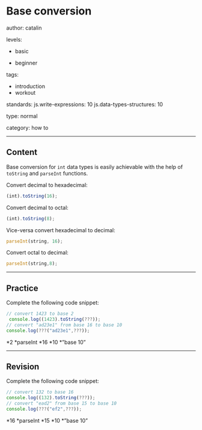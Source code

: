 # Base conversion
author: catalin

levels:

  - basic

  - beginner

tags:
  - introduction
  - workout

standards:
  js.write-expressions: 10
  js.data-types-structures: 10

type: normal

category: how to

---
## Content

Base conversion for `int` data types is easily achievable with the help of `toString` and `parseInt` functions.

Convert decimal to hexadecimal:
```javascript
(int).toString(16);
```

Convert decimal to octal:
```javascript
(int).toString(8);
```
Vice-versa convert hexadecimal to decimal:
```javascript
parseInt(string, 16);
```
Convert octal to decimal:
```javascript
parseInt(string,8);

```

---
## Practice

Complete the following code snippet:
```javascript
// convert 1423 to base 2
 console.log((1423).toString(???));
// convert "ad23e1" from base 16 to base 10
console.log(???("ad23e1",???));
```
*2
*parseInt
*16
*10
*”base 10”

---
## Revision

Complete the following code snippet:
```javascript
// convert 132 to base 16
console.log((132).toString(???));
// convert "ead2" from base 15 to base 10
console.log(???("ef2",???));
```
*16
*parseInt
*15
*10
*”base 10”

